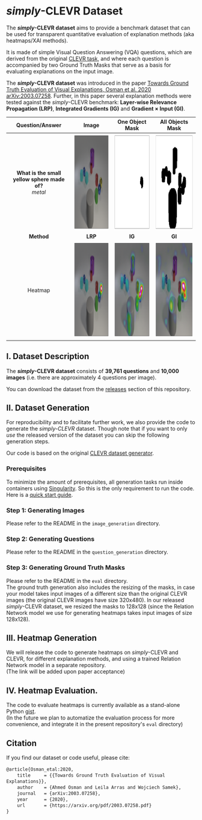 # *simply*-CLEVR Dataset

The **_simply_-CLEVR dataset** aims to provide a benchmark dataset that can be used for transparent quantitative evaluation of explanation methods (aka heatmaps/XAI methods). 

It is made of simple Visual Question Answering (VQA) questions, which are derived from the original [CLEVR task](https://cs.stanford.edu/people/jcjohns/clevr/), and where each question is accompanied by two Ground Truth Masks that serve as a basis for evaluating explanations on the input image.

The **_simply_-CLEVR dataset** was introduced in the paper [Towards Ground Truth Evaluation of Visual Explanations, Osman et al. 2020 arXiv:2003.07258](https://arxiv.org/pdf/2003.07258.pdf). Further, in this paper several explanation methods were tested against the *simply*-CLEVR benchmark: **Layer-wise Relevance Propagation (LRP)**, **Integrated Gradients (IG)** and **Gradient × Input (GI)**.

|Question/Answer   | Image  | One Object Mask | All Objects Mask  |
|:--------------------:|:-----------------------------------------:|:-----------------------------------------:|:-----------------------------------------:|
| **What is the small yellow sphere made of?** <br> *metal*  | <img src="images/2891_original-1.png" width="256" height="256">        |   <img src="images/2891_MASK-1.png" width="256" height="256">  |   <img src="images/2891_MASK_ALL-1.png" width="256" height="256">  |
| **Method**  | **LRP**  | **IG**  | **GI**  | 
| Heatmap |  <img src="images/2891_LRP-1.png" width="256" height="256">   |  <img src="images/2891_IG-1.png" width="256" height="256">   |  <img src="images/2891_GI-1.png" width="256" height="256">   |



## I. Dataset Description

The **_simply_-CLEVR dataset** consists of **39,761 questions** and **10,000 images** (i.e. there are approximately 4 questions per image). 

You can download the dataset from the [releases](https://github.com/ahmedmagdiosman/simply-clevr-dataset/releases) section of this repository.



## II. Dataset Generation

For reproducibility and to facilitate further work, we also provide the code to generate the *_simply-CLEVR_* dataset. Though note that if you want to only *use* the released version of the dataset you can skip the following generation steps.

Our code is based on the original [CLEVR dataset generator](https://github.com/facebookresearch/clevr-dataset-gen/).

### Prerequisites

To minimize the amount of prerequisites, all generation tasks run inside containers using [Singularity](https://sylabs.io/singularity/). So this is the only requirement to run the code.
 Here is a [quick start guide](https://sylabs.io/guides/3.3/user-guide/quick_start.html).

### Step 1: Generating Images

Please refer to the README in the `image_generation` directory.

### Step 2: Generating Questions

Please refer to the README in the `question_generation` directory.

### Step 3: Generating Ground Truth Masks

Please refer to the README in the `eval` directory.  
The ground truth generation also includes the resizing of the masks, in case your model takes input images of a different size than the original CLEVR images (the original CLEVR images have size 320x480).
In our released *simply*-CLEVR dataset, we resized the masks to 128x128 (since the Relation Network model we use for generating heatmaps takes input images of size 128x128).



## III. Heatmap Generation

We will release the code to generate heatmaps on *simply*-CLEVR and CLEVR, for different explanation methods, and using a trained Relation Network model in a separate repository.  
(The link will be added upon paper acceptance)



## IV. Heatmap Evaluation.

The code to evaluate heatmaps is currently available as a stand-alone Python [gist](https://gist.github.com/ArrasL/0bc02ef98e369f861aec40145a58e356).  
(In the future we plan to automatize the evaluation process for more convenience, and integrate it in the present repository's `eval` directory)



## Citation

If you find our dataset or code useful, please cite:

```
@article{Osman_etal:2020,
    title     = {{Towards Ground Truth Evaluation of Visual Explanations}},
    author    = {Ahmed Osman and Leila Arras and Wojciech Samek},
    journal   = {arXiv:2003.07258},
    year      = {2020},
    url       = {https://arxiv.org/pdf/2003.07258.pdf}
}
```

